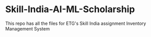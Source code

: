 # Skill-India-AI-ML-Scholarship
This repo has all the files for ETG's Skill India assignment Inventory Management System
